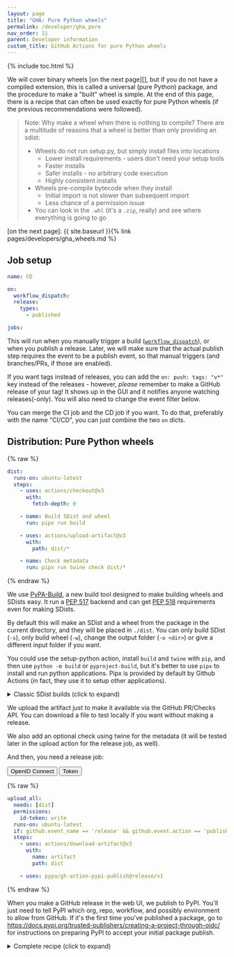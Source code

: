 ```yaml
---
layout: page
title: "GHA: Pure Python wheels"
permalink: /developer/gha_pure
nav_order: 11
parent: Developer information
custom_title: GitHub Actions for pure Python wheels
---
```


{% include toc.html %}

We will cover binary wheels [on the next page][], but if you do not have a
compiled extension, this is called a universal (pure Python) package, and the
procedure to make a "built" wheel is simple. At the end of this page, there is
a recipe that can often be used exactly for pure Python wheels (if the previous
recommendations were followed).

> Note: Why make a wheel when there is nothing to compile? There are a multitude of reasons
> that a wheel is better than only providing an sdist:
>
> - Wheels do not run setup.py, but simply install files into locations
>   - Lower install requirements - users don't need your setup tools
>   - Faster installs
>   - Safer installs - no arbitrary code execution
>   - Highly consistent installs
> - Wheels pre-compile bytecode when they install
>   - Initial import is not slower than subsequent import
>   - Less chance of a permission issue
> - You can look in the `.whl` (it's a `.zip`, really) and see where everything is going to go

[on the next page]: {{ site.baseurl }}{% link pages/developers/gha_wheels.md %}

## Job setup

```yaml
name: CD

on:
  workflow_dispatch:
  release:
    types:
      - published

jobs:
```

This will run when you manually trigger a build ([`workflow_dispatch`][]), or
when you publish a release. Later, we will make sure that the actual publish
step requires the event to be a publish event, so that manual triggers (and
branches/PRs, if those are enabled).

If you want tags instead of releases, you can add the `on: push: tags: "v*"`
key instead of the releases - however, _please_ remember to make a GitHub
release of your tag! It shows up in the GUI and it notifies anyone watching
releases(-only). You will also need to change the event filter below.

You can merge the CI job and the CD job if you want. To do that, preferably
with the name "CI/CD", you can just combine the two `on` dicts.

[`workflow_dispatch`]: https://github.blog/changelog/2020-07-06-github-actions-manual-triggers-with-workflow_dispatch/

## Distribution: Pure Python wheels

{% raw %}

```yaml
dist:
  runs-on: ubuntu-latest
  steps:
    - uses: actions/checkout@v3
      with:
        fetch-depth: 0

    - name: Build SDist and wheel
      run: pipx run build

    - uses: actions/upload-artifact@v3
      with:
        path: dist/*

    - name: Check metadata
      run: pipx run twine check dist/*
```

{% endraw %}

We use [PyPA-Build](https://pypa-build.readthedocs.io/en/latest/), a
new build tool designed to make building wheels and SDists easy. It run a [PEP
517][] backend and can get [PEP 518][] requirements even for making SDists.

By default this will make an SDist and a wheel from the package in the current
directory, and they will be placed in `./dist`. You can only build SDist
(`-s`), only build wheel (`-w`), change the output folder (`-o <dir>`) or give
a different input folder if you want.

You could use the setup-python action, install `build` and `twine` with `pip`,
and then use `python -m build` or `pyproject-build`, but it's better to use
`pipx` to install and run python applications. Pipx is provided by default by
Github Actions (in fact, they use it to setup other applications).

<details markdown="1"><summary>Classic SDist builds (click to expand)</summary>

If you don't have a pyproject.toml, you might need to use the raw `setup.py` commands.
This is the classic way to do things, though you should consider direct usage of setup.py
to be an implementation detail, and setup.py is not even required in modern packages.

You must install SDist requirements by hand since `python setup.py sdist` does not
get the benefits of having pip install things. If you have any special
requirements in your `pyproject.toml` (and still don't want to use `build`),
you'll need to list them. This is special just for the SDist, not for making wheels
(which should be done by the PEP 517/518 process for you because you will use
`build` or `pip`).

To build the wheel, you can use `python -m pip wheel . -w wheelhouse`. Unlike build,
this is a wheelhouse, not the output wheel; any wheels it makes during the process
will be put here, not just the one you wanted to upload. Be sure to use something
like `wheelhouse/my_package*.whl` when you pick your items from this folder so as
not to pick a random dependency that didn't have a binary wheel already. Or just
use PyPA/build.

</details>

We upload the artifact just to make it available via the GitHub PR/Checks API.
You can download a file to test locally if you want without making a release.

We also add an optional check using twine for the metadata (it will be tested
later in the upload action for the release job, as well).

And then, you need a release job:

<div class="skhep-bar d-flex m-2" style="justify-content:center;">
  <button class="skhep-bar-item btn m-2 btn-purple" onclick="openTab('oidc')" id='oidc-btn'>OpenID Connect</button>
  <button class="skhep-bar-item btn m-2" onclick="openTab('token')" id='token-btn'>Token</button>
</div>

<div class="skhep-tab" markdown="1" id="oidc">

{% raw %}

```yaml
upload_all:
  needs: [dist]
  permissions:
    id-token: write
  runs-on: ubuntu-latest
  if: github.event_name == 'release' && github.event.action == 'published'
  steps:
    - uses: actions/download-artifact@v3
      with:
        name: artifact
        path: dist

    - uses: pypa/gh-action-pypi-publish@release/v1
```

{% endraw %}

When you make a GitHub release in the web UI, we publish to PyPI. You'll just
need to tell PyPI which org, repo, workflow, and possibly environment to allow
from GitHub. If it's the first time you've published a package, go to
https://docs.pypi.org/trusted-publishers/creating-a-project-through-oidc/ for
instructions on preparing PyPI to accept your initial package publish.

</div>
<div class="skhep-tab" markdown="1" id="token" style="display:none;">

{% raw %}

```yaml
publish:
  needs: [dist]
  runs-on: ubuntu-latest
  if: github.event_name == 'release' && github.event.action == 'published'
  steps:
    - uses: actions/download-artifact@v3
      with:
        name: artifact
        path: dist

    - uses: pypa/gh-action-pypi-publish@release/v1
      with:
        password: ${{ secrets.pypi_password }}
```

{% endraw %}

When you make a GitHub release in the web UI, we publish to PyPI. You'll need
to go to PyPI, generate a token for your user, and put it into `pypi_password`
on your repo's secrets page. Once you have a project, you should delete
your user-scoped token and generate a new project-scoped token.

</div>

<details><summary>Complete recipe (click to expand)</summary>

This can be used on almost any package with a standard
`.github/workflows/cd.yml` recipe. This works because `pyproject.toml`
describes exactly how to build your package, hence all packages build exactly via
the same interface:

{%- capture "mymarkdown" -%}
{% raw %}

```yaml
name: CD

on:
  workflow_dispatch:
  push:
    branches:
      - main
  release:
    types:
      - published

jobs:
  dist:
    runs-on: ubuntu-latest
    steps:
      - uses: actions/checkout@v3

        with:
          fetch-depth: 0

      - name: Build SDist and wheel
        run: pipx run build

      - uses: actions/upload-artifact@v3
        with:
          path: dist/*

      - name: Check metadata
        run: pipx run twine check dist/*

  publish:
    needs: [dist]
    runs-on: ubuntu-latest
    if: github.event_name == 'release' && github.event.action == 'published'

    steps:
      - uses: actions/download-artifact@v3
        with:
          name: artifact
          path: dist

      - uses: pypa/gh-action-pypi-publish@v1.8.5
        with:
          password: ${{ secrets.pypi_password }}
```

{% endraw %}
{%- endcapture -%}

{{ mymarkdown | markdownify }}

</details>

[pep 517]: https://www.python.org/dev/peps/pep-0517/
[pep 518]: https://www.python.org/dev/peps/pep-0518/

<script src="{{ site.baseurl }}/assets/js/tabs.js"></script>
